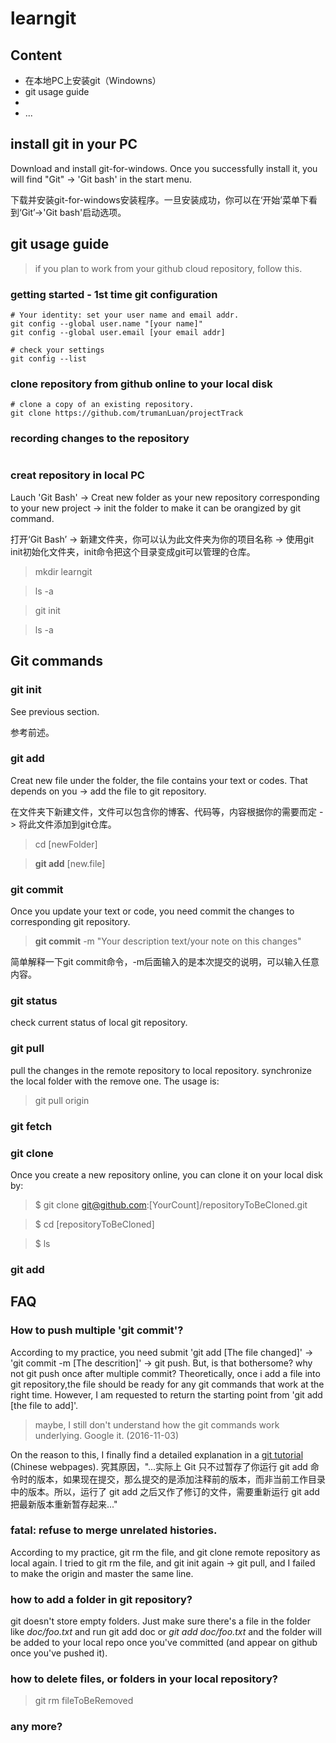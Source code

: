 # learngit

## Content
- 在本地PC上安装git（Windowns）
- git usage guide
- 
- ...

## install git in your PC

Download and install git-for-windows. Once you successfully install it, you will find "Git" -> 'Git bash' in the start menu. 

下载并安装git-for-windows安装程序。一旦安装成功，你可以在‘开始’菜单下看到‘Git’->'Git bash'启动选项。

## git usage guide

> if you plan to work from your github cloud repository, follow this.

### getting started - 1st time git configuration
```
# Your identity: set your user name and email addr.
git config --global user.name "[your name]"
git config --global user.email [your email addr]

# check your settings
git config --list
```

### clone repository from github online to your local disk
```
# clone a copy of an existing repository.
git clone https://github.com/trumanLuan/projectTrack
```

### recording changes to the repository

```

```

### creat repository in local PC

Lauch 'Git Bash' -> Creat new folder as your new repository corresponding to your new project -> init the folder to make it can be orangized by git command.

打开‘Git Bash’ -> 新建文件夹，你可以认为此文件夹为你的项目名称 -> 使用git init初始化文件夹，init命令把这个目录变成git可以管理的仓库。

> mkdir learngit

> ls -a

> git init

> ls -a


## Git commands

### git init

See previous section.

参考前述。

### git add

Creat new file under the folder, the file contains your text or codes. That depends on you -> add the file to git repository.

在文件夹下新建文件，文件可以包含你的博客、代码等，内容根据你的需要而定 -> 将此文件添加到git仓库。

> cd [newFolder]

> **git add** [new.file] 

### git commit

Once you update your text or code, you need commit the changes to corresponding git repository. 

> **git commit** -m "Your description text/your note on this changes"

简单解释一下git commit命令，-m后面输入的是本次提交的说明，可以输入任意内容。

### git status

check current status of local git repository.

### git pull

pull the changes in the remote repository to local repository. synchronize the local folder with the remove one. The usage is:
>git pull origin

### git fetch

### git clone

Once you create a new repository online, you can clone it on your local disk by:

> $ git clone git@github.com:[YourCount]/repositoryToBeCloned.git

> $ cd [repositoryToBeCloned]

> $ ls

### git add

## FAQ

### How to push multiple 'git commit'?

According to my practice, you need submit 'git add [The file changed]' -> 'git commit -m [The descrition]' -> git push. But, is that bothersome? why not git push once after multiple commit? Theoretically, once i add a file into git repository,the file should be ready for any git commands that work at the right time. However, I am requested to return the starting point from 'git add [the file to add]'. 

> maybe, I still don't understand how the git commands work underlying. Google it. (2016-11-03)

On the reason to this, I finally find a detailed explanation in a [git tutorial](https://git-scm.com/book/zh/v1/Git-%E5%9F%BA%E7%A1%80-%E8%AE%B0%E5%BD%95%E6%AF%8F%E6%AC%A1%E6%9B%B4%E6%96%B0%E5%88%B0%E4%BB%93%E5%BA%93) (Chinese webpages).
究其原因，"...实际上 Git 只不过暂存了你运行 git add 命令时的版本，如果现在提交，那么提交的是添加注释前的版本，而非当前工作目录中的版本。所以，运行了 git add 之后又作了修订的文件，需要重新运行 git add 把最新版本重新暂存起来..."

### fatal: refuse to merge unrelated histories.

According to my practice, git rm the file, and git clone remote repository as local again.
I tried to git rm the file, and git init again -> git pull, and I failed to make the origin and master the same line.

### how to add a folder in git repository?

git doesn't store empty folders. Just make sure there's a file in the folder like *doc/foo.txt* and run git add doc or *git add doc/foo.txt* and the folder will be added to your local repo once you've committed (and appear on github once you've pushed it).

### how to delete files, or folders in your local repository?

> git rm fileToBeRemoved


### any more?
